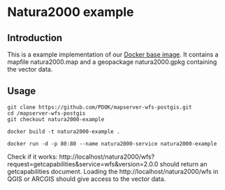 # Natura2000 example

## Introduction
This is a example implementation of our [Docker base image](https://github.com/PDOK/mapserver-wfs-ogr). It contains a mapfile natura2000.map and a geopackage natura2000.gpkg containing the vector data.

## Usage
```
git clone https://github.com/PDOK/mapserver-wfs-postgis.git
cd /mapserver-wfs-postgis
git checkout natura2000-example
```

```
docker build -t natura2000-example .
```

```
docker run -d -p 80:80 --name natura2000-service natura2000-example
```

Check if it works: http://localhost/natura2000/wfs?request=getcapabilities&service=wfs&version=2.0.0 should return an getcapabilities document. Loading the http://localhost/natura2000/wfs in QGIS or ARCGIS should give access to the vector data.
